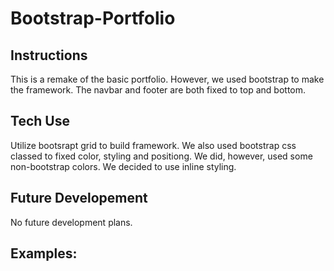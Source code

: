 # Bootstrap-Portfolio

## Instructions

This is a remake of the basic portfolio. However, we used bootstrap to make the framework. The navbar and footer are both fixed to top and bottom. 

## Tech Use

Utilize bootsrapt grid to build framework. We also used bootstrap css classed to fixed color, styling and positiong. We did, however, used some non-bootstrap colors. We decided to use inline styling. 

## Future Developement

No future development plans. 

## Examples: 
